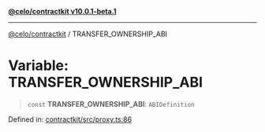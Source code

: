 [**@celo/contractkit v10.0.1-beta.1**](../README.md)

***

[@celo/contractkit](../globals.md) / TRANSFER\_OWNERSHIP\_ABI

# Variable: TRANSFER\_OWNERSHIP\_ABI

> `const` **TRANSFER\_OWNERSHIP\_ABI**: `ABIDefinition`

Defined in: [contractkit/src/proxy.ts:86](https://github.com/celo-org/developer-tooling/blob/master/packages/sdk/contractkit/src/proxy.ts#L86)
